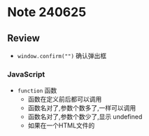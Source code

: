 # Note 240625
## Review 
- `window.confirm("")` 确认弹出框
### JavaScript
- `function` 函数
  - 函数在定义前后都可以调用
  - 函数名对了,参数个数多了,一样可以调用
  - 函数名对了,参数个数少了,显示 undefined
  - 如果在一个HTML文件的<script>标签中定义了一个函数，那么这个函数在该HTML文件的全局作用域中是可用的。这意味着你可以在同一个HTML文件的其他<script>标签中调用这个函数。
- 递归
  - 优点 : 简化代码 
  - 缺点 : 逻辑性强
  - 关键是:找到公式(规律)
- 方法
  - 当页面执行完毕才执行代码
    - `window.onload = function (paramter){}` 
      - ![img.png](img.png)
- DOM
  - DOM 是 Document Object Model（文档对象模型）的缩写。它是一种编程接口，用于HTML和XML文档。DOM将文档解析为一个由节点和对象（包括文本、标签、属性等）组成的结构体系，使得编程语言（如JavaScript）可以操作和更新文档的内容、结构和样式。
  - 在DOM模型中，文档被解析为一个树形结构，称为DOM树。DOM树的每一个部分都是一个节点。有几种不同类型的节点，包括元素节点（对应HTML标签）、文本节点（对应HTML中的文本内容）、属性节点（对应HTML标签的属性）等。
  - JavaScript可以使用DOM API来访问和操作DOM树，例如添加、修改或删除节点。这是动态网页（即网页内容在加载后仍可以改变的网页）的基础。例如，当你在网页表单中输入信息，点击按钮提交表单，或者点击展开一个下拉菜单时，可能就会用到JavaScript操作DOM的功能。
    - `getElementById()`方法是Document对象的方法，用于通过元素的id属性获取文档中的特定元素。该方法通常用于从HTML文档中获取具有特定id属性的元素，并允许您在JavaScript中操作该元素。
    - innerText属性用于获取或设置指定元素的文本内容，不包括任何HTML标记。innerText属性返回表示元素的文本内容的字符串，其中包含元素的所有文本内容，但不包括任何HTML标记。
    - ![img_1.png](img_1.png)
    - getElementById()方法获取具有特定id属性的元素，然后使用innerText属性获取该元素的文本内容并将其存储在变量textContent中。
    - 请注意，与innerText属性类似的还有textContent属性，它也用于获取和设置元素的文本内容，但它会返回元素及其所有后代元素的文本内容，包括隐藏元素。innerText属性则只返回可见文本内容。
- BOM
  - BOM提供了与浏览器窗口进行交互的能力，而不仅仅是页面文档。它可以处理浏览器窗口和框架，但不涉及页面内容。例如，可以使用BOM来移动窗口、改变状态栏文本或者创建新的窗口。
  - BOM的主要对象包括：
      - Window：代表浏览器窗口，是JavaScript BOM的顶级对象，提供了诸如alert()、setTimeout()等方法。
      - Navigator：包含有关浏览器的信息。
      - Screen：提供了有关用户屏幕的信息。
      - Location：提供了有关当前URL的信息，并提供了一些导航功能。
      - History：提供了浏览器历史的信息，并提供了一些导航功能。
  - 需要注意的是，DOM和BOM都是JavaScript在客户端运行时的部分，它们使得JavaScript有能力与浏览器窗口以及其加载的文档进行交互。
- Math
  - 几个方法
    - `Math.round(x)`: 返回最接近的整数，如果小数部分大于等于0.5则向上取整，否则向下取整。
    - `Math.floor(x)`: 向下取整，返回小于或等于一个给定数字的最大整数。
    - `Math.ceil(x)`: 向上取整，返回大于或等于一个给定数字的最小整数。
    - `Math.abs(x)`: 返回一个数字的绝对值。
    - `Math.min(x, y, z, ..., n)`: 返回给定数字中的最小值。
    - `Math.max(x, y, z, ..., n)`: 返回给定数字中的最大值。
    - `Math.random()`: 返回一个介于0（包含）和1（不包含）之间的随机数。
    - `Math.sqrt(x)`: 返回一个数字的平方根。
    - `Math.pow(x, y)`: 返回 x 的 y 次幂。
    - `Math.PI`: 返回圆周率（约等于3.14159）。
    - `isNaN("")`: 是否为 非数字  not a number
    - `parseInt("123.123")`: 用于将一个字符串转换为整数
    - `parseFloat("123.123")`: 用于将一个字符串转换为浮点数
- String
  - 方法
    - `charAt(index)`: 返回指定位置的字符。
    - `concat(str1, str2, ..., strN)`: 连接两个或多个字符串，并返回新的字符串。
    - `includes(searchString, position?)`: 检查一个字符串是否包含在另一个字符串中，返回 true 或 false。
    - `indexOf(searchValue, fromIndex?)`: 返回指定值在字符串中首次出现的索引，如果没有找到则返回 -1。
    - `lastIndexOf(searchValue, fromIndex?)`: 返回指定值在字符串中最后出现的索引，如果没有找到则返回 -1。
    - `replace(searchFor, replaceWith)`: 在字符串中查找匹配的子串，并替换与该子串匹配的部分。
    - `slice(startIndex, endIndex?)`: 提取字符串的一部分，并在新的字符串中返回被提取的部分。
    - `split(separator, limit?)`: 把字符串分割为子字符串数组。
    - `substring(startIndex, endIndex?)`: 提取字符串中两个指定的索引号之间的字符。
    - `substr()` 是 String 对象的一个方法，它用于提取字符串的一部分并返回新的字符串。
       - `substr()` 方法接受两个参数： 
         - start：开始提取字符的位置。第一个字符的索引为 0。如果这个参数是负数，那么它会从字符串的尾部开始计算。
         - length（可选）：提取的字符数。如果省略或者提取的字符数超过了字符串的长度，那么将提取从 start 位置开始直到字符串的末尾的所有字符。
    - `toLowerCase()`: 把字符串转换为小写。
    - `toUpperCase()`: 把字符串转换为大写。
    - `trim()`: 去除字符串两端的空白字符。
- 数组
  - 注意:
    - 数组可以自动扩容 `var arr = new Array(3);arr[3]=666;` 这个代码是可以的
- 正则
  -  1 数字：`^[0-9]*$`
     2 n位的数字：`^\d{n}$`
     3 至少n位的数字：`^\d{n,}$`
     4 m-n位的数字：`^\d{m,n}$`
  - 常用 :
    - `^`：匹配输入字符串的开始位置。如果设置了 RegExp 对象的 Multiline 属性，^ 也匹配 '\n' 或 '\r' 之后的位置。
    - `$`：匹配输入字符串的结束位置。如果设置了 RegExp 对象的 Multiline 属性，$ 也匹配 '\n' 或 '\r' 之前的位置。
    - `.`：匹配除 "\n" 之外的任何单个字符。
    - `*`：匹配前面的子表达式零次或多次。
    - `+`：匹配前面的子表达式一次或多次。
    - `?`：匹配前面的子表达式零次或一次。
    - `\d`：匹配一个数字字符。等价于 [0-9]。
    - `\D`：匹配一个非数字字符。等价于 [^0-9]。
    - `\w`：匹配包括下划线的任何单词字符。等价于[A-Za-z0-9_]。
    - `\W`：匹配任何非单词字符。等价于 [^A-Za-z0-9_]。
    - `\s`：匹配任何空白字符，包括空格、制表符、换页符等等。等价于 [ \f\n\r\t\v]。
    - `\S`：匹配任何非空白字符。
    - `[abc]`：匹配方括号内的任何字符。
    - `[^abc]`：匹配方括号内的任何字符的补集。
    - `(pattern)`：匹配 pattern 并获取这一匹配。
- 日期对象 Date
  - 常用的get方法：
    - `getDate()`：获取日期对象中的日期（1-31）。
    - `getMonth()`：获取日期对象中的月份（0-11）。
    - `getFullYear()`：获取日期对象中的年份（四位数）。
    - `getHours()`：获取日期对象中的小时数（0-23）。
    - `getMinutes()`：获取日期对象中的分钟数（0-59）。
    - `getSeconds()`：获取日期对象中的秒数（0-59）。
    - `getDay()`：获取日期对象中的星期几（0-6，0代表星期日）。
    - `getTime()`方法用于获取日期对象的时间戳。
      - 时间戳是一个数字，表示自1970年1月1日 00:00:00 UTC（世界标准时间）以来经过的毫秒数。
      - `getTime()`方法返回的时间戳是一个长整型数字，可以用于比较日期对象之间的时间差或进行时间计算。
  - 常用的set方法：
    - `setDate()`：设置日期对象中的日期（1-31）。
    - `setMonth()`：设置日期对象中的月份（0-11）。
    - `setFullYear()`：设置日期对象中的年份（四位数）。
    - `setHours()`：设置日期对象中的小时数（0-23）。
    - `setMinutes()`：设置日期对象中的分钟数（0-59）。
    - `setSeconds()`：设置日期对象中的秒数（0-59）。
  - toLocaleString()方法用于将日期对象转换为本地时间的字符串表示形式。这个方法会根据浏览器的语言环境和地区设置，将日期对象转换为符合当地习惯的日期和时间格式。
